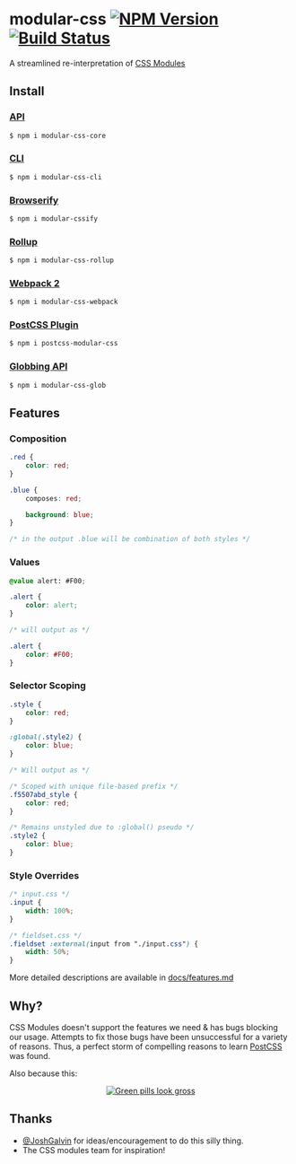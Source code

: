 modular-css [![NPM Version](https://img.shields.io/npm/v/modular-css.svg)](https://www.npmjs.com/package/modular-css) [![Build Status](https://img.shields.io/travis/tivac/modular-css/master.svg)](https://travis-ci.org/tivac/modular-css)
===========

A streamlined re-interpretation of [CSS Modules](https://github.com/css-modules/css-modules)

## Install

### [API](/packages/core/#readme)

```bash
$ npm i modular-css-core
```

### [CLI](/packages/cli/#readme)

```bash
$ npm i modular-css-cli
```

### [Browserify](/packages/browserify/#readme)

```bash
$ npm i modular-cssify
```

### [Rollup](/packages/rollup/#readme)

```bash
$ npm i modular-css-rollup
```

### [Webpack 2](/packages/webpack/#readme)

```bash
$ npm i modular-css-webpack
```

### [PostCSS Plugin](/packages/postcss/#readme)

```bash
$ npm i postcss-modular-css
```

### [Globbing API](/packages/glob/#readme)

```bash
$ npm i modular-css-glob
```

## Features

### Composition
```css
.red {
    color: red;
}

.blue {
    composes: red;

    background: blue;
}

/* in the output .blue will be combination of both styles */
```

### Values
```css
@value alert: #F00;

.alert {
    color: alert;
}

/* will output as */

.alert {
    color: #F00;
}
```

### Selector Scoping

```css
.style {
    color: red;
}

:global(.style2) {
    color: blue;
}

/* Will output as */

/* Scoped with unique file-based prefix */
.f5507abd_style {
    color: red;
}

/* Remains unstyled due to :global() pseudo */
.style2 {
    color: blue;
}
```

### Style Overrides
```css
/* input.css */
.input {
    width: 100%;
}

/* fieldset.css */
.fieldset :external(input from "./input.css") {
    width: 50%;
}
```

More detailed descriptions are available in [docs/features.md](docs/features.md)

## Why?

CSS Modules doesn't support the features we need & has bugs blocking our usage.
Attempts to fix those bugs have been unsuccessful for a variety of reasons.
Thus, a perfect storm of compelling reasons to learn [PostCSS](http://postcss.org/) was found.

Also because this:

<p align="center">
    <a href="https://twitter.com/iamdevloper/status/636455478093029376">
        <img src="https://i.imgur.com/fcq3GsW.png" alt="Green pills look gross" />
    </a>
</p>

## Thanks

- [@JoshGalvin](https://github.com/JoshGalvin) for ideas/encouragement to do this silly thing.
- The CSS modules team for inspiration!
